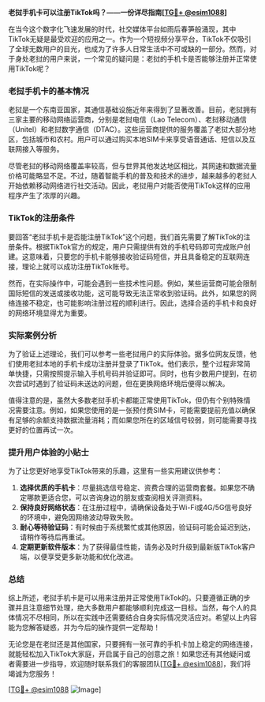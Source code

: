 **老挝手机卡可以注册TikTok吗？——一份详尽指南[[TG💪+ @esim1088](https://t.me/s/esim1088)]**

在当今这个数字化飞速发展的时代，社交媒体平台如雨后春笋般涌现，其中TikTok无疑是最受欢迎的应用之一。作为一个短视频分享平台，TikTok不仅吸引了全球无数用户的目光，也成为了许多人日常生活中不可或缺的一部分。然而，对于身处老挝的用户来说，一个常见的疑问是：老挝的手机卡是否能够注册并正常使用TikTok呢？

### 老挝手机卡的基本情况

老挝是一个东南亚国家，其通信基础设施近年来得到了显著改善。目前，老挝拥有三家主要的移动网络运营商，分别是老挝电信（Lao Telecom）、老挝移动通信（Unitel）和老挝数字通信（DTAC）。这些运营商提供的服务覆盖了老挝大部分地区，包括城市和农村。用户可以通过购买本地SIM卡来享受语音通话、短信以及互联网接入等服务。

尽管老挝的移动网络覆盖率较高，但与世界其他发达地区相比，其网速和数据流量价格可能略显不足。不过，随着智能手机的普及和技术的进步，越来越多的老挝人开始依赖移动网络进行社交活动。因此，老挝用户对能否使用TikTok这样的应用程序产生了浓厚的兴趣。

### TikTok的注册条件

要回答“老挝手机卡是否能注册TikTok”这个问题，我们首先需要了解TikTok的注册条件。根据TikTok官方的规定，用户只需提供有效的手机号码即可完成账户创建。这意味着，只要您的手机卡能够接收验证码短信，并且具备稳定的互联网连接，理论上就可以成功注册TikTok账号。

然而，在实际操作中，可能会遇到一些技术性问题。例如，某些运营商可能会限制国际短信的发送或接收功能，这可能导致无法正常收到验证码。此外，如果您的网络连接不稳定，也可能影响注册过程的顺利进行。因此，选择合适的手机卡和良好的网络环境显得尤为重要。

### 实际案例分析

为了验证上述理论，我们可以参考一些老挝用户的实际体验。据多位网友反馈，他们使用老挝本地的手机卡成功注册并登录了TikTok。他们表示，整个过程非常简单快捷，只需按照提示输入手机号码并验证即可。同时，也有少数用户提到，在初次尝试时遇到了验证码未送达的问题，但在更换网络环境后便得以解决。

值得注意的是，虽然大多数老挝手机卡都能正常使用TikTok，但仍有个别特殊情况需要注意。例如，如果您使用的是一张预付费SIM卡，可能需要提前充值以确保有足够的余额支持数据流量消耗；而如果您所在的区域信号较弱，则可能需要寻找更好的位置再试一次。

### 提升用户体验的小贴士

为了让您更好地享受TikTok带来的乐趣，这里有一些实用建议供参考：

1. **选择优质的手机卡**：尽量挑选信号稳定、资费合理的运营商套餐。如果您不确定哪款更适合您，可以咨询身边的朋友或查阅相关评测资料。
2. **保持良好网络状态**：在注册过程中，请确保设备处于Wi-Fi或4G/5G信号良好的环境中，避免因网络波动导致失败。
3. **耐心等待验证码**：有时候由于系统繁忙或其他原因，验证码可能会延迟到达，请稍作等待后再重试。
4. **定期更新软件版本**：为了获得最佳性能，请务必及时升级到最新版TikTok客户端，以便享受更多新功能和优化改进。

### 总结

综上所述，老挝手机卡是可以用来注册并正常使用TikTok的。只要遵循正确的步骤并且注意细节处理，绝大多数用户都能够顺利完成这一目标。当然，每个人的具体情况不尽相同，所以在实践中还需要结合自身实际情况灵活应对。希望以上内容能为您解答疑惑，并为今后的操作提供一定帮助！

无论您是在老挝还是其他国家，只要拥有一张可靠的手机卡加上稳定的网络连接，就能轻松加入TikTok大家庭，开启属于自己的创意之旅！如果您还有其他疑问或者需要进一步指导，欢迎随时联系我们的客服团队[[TG💪+ @esim1088](https://t.me/s/esim1088)]，我们将竭诚为您服务！

[[TG💪+ @esim1088](https://t.me/s/esim1088) ![Image](https://i.postimg.cc/4NQfJmqS/Snipaste-2025-05-13-00-14-12.png)]